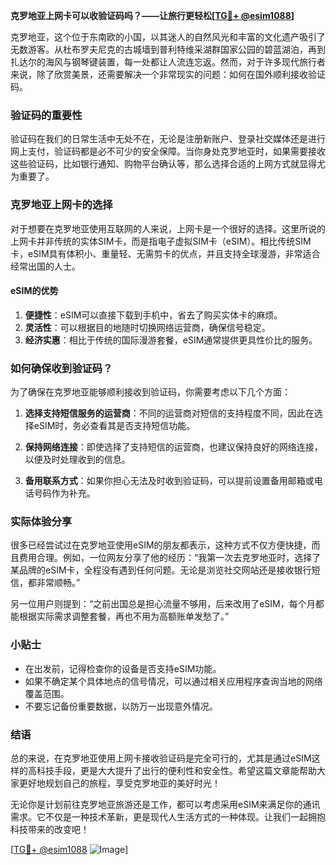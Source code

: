**克罗地亚上网卡可以收验证码吗？——让旅行更轻松[[TG💪+ @esim1088](https://t.me/s/esim1088)]**

克罗地亚，这个位于东南欧的小国，以其迷人的自然风光和丰富的文化遗产吸引了无数游客。从杜布罗夫尼克的古城墙到普利特维采湖群国家公园的碧蓝湖泊，再到扎达尔的海风与钢琴键装置，每一处都让人流连忘返。然而，对于许多现代旅行者来说，除了欣赏美景，还需要解决一个非常现实的问题：如何在国外顺利接收验证码。

### 验证码的重要性

验证码在我们的日常生活中无处不在，无论是注册新账户、登录社交媒体还是进行网上支付，验证码都是必不可少的安全保障。当你身处克罗地亚时，如果需要接收这些验证码，比如银行通知、购物平台确认等，那么选择合适的上网方式就显得尤为重要了。

### 克罗地亚上网卡的选择

对于想要在克罗地亚使用互联网的人来说，上网卡是一个很好的选择。这里所说的上网卡并非传统的实体SIM卡，而是指电子虚拟SIM卡（eSIM）。相比传统SIM卡，eSIM具有体积小、重量轻、无需剪卡的优点，并且支持全球漫游，非常适合经常出国的人士。

#### eSIM的优势

1. **便捷性**：eSIM可以直接下载到手机中，省去了购买实体卡的麻烦。
2. **灵活性**：可以根据目的地随时切换网络运营商，确保信号稳定。
3. **经济实惠**：相比于传统的国际漫游套餐，eSIM通常提供更具性价比的服务。

### 如何确保收到验证码？

为了确保在克罗地亚能够顺利接收到验证码，你需要考虑以下几个方面：

1. **选择支持短信服务的运营商**：不同的运营商对短信的支持程度不同，因此在选择eSIM时，务必查看其是否支持短信功能。
   
2. **保持网络连接**：即使选择了支持短信的运营商，也建议保持良好的网络连接，以便及时处理收到的信息。

3. **备用联系方式**：如果你担心无法及时收到验证码，可以提前设置备用邮箱或电话号码作为补充。

### 实际体验分享

很多已经尝试过在克罗地亚使用eSIM的朋友都表示，这种方式不仅方便快捷，而且费用合理。例如，一位网友分享了他的经历：“我第一次去克罗地亚时，选择了某品牌的eSIM卡，全程没有遇到任何问题。无论是浏览社交网站还是接收银行短信，都非常顺畅。”

另一位用户则提到：“之前出国总是担心流量不够用，后来改用了eSIM，每个月都能根据实际需求调整套餐，再也不用为高额账单发愁了。”

### 小贴士

- 在出发前，记得检查你的设备是否支持eSIM功能。
- 如果不确定某个具体地点的信号情况，可以通过相关应用程序查询当地的网络覆盖范围。
- 不要忘记备份重要数据，以防万一出现意外情况。

### 结语

总的来说，在克罗地亚使用上网卡接收验证码是完全可行的，尤其是通过eSIM这样的高科技手段，更是大大提升了出行的便利性和安全性。希望这篇文章能帮助大家更好地规划自己的旅程，享受克罗地亚的美好时光！

无论你是计划前往克罗地亚旅游还是工作，都可以考虑采用eSIM来满足你的通讯需求。它不仅是一种技术革新，更是现代人生活方式的一种体现。让我们一起拥抱科技带来的改变吧！

[[TG💪+ @esim1088](https://t.me/s/esim1088) ![Image](https://i.postimg.cc/4NQfJmqS/Snipaste-2025-05-13-00-14-12.png)]